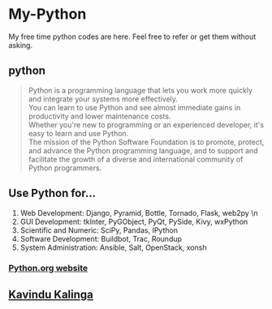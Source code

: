 # My-Python
My free time python codes are here. Feel free to refer or get them without asking.

## python

>Python is a programming language that lets you work more quickly and integrate your systems more effectively.  
>You can learn to use Python and see almost immediate gains in productivity and lower maintenance costs.  
>Whether you're new to programming or an experienced developer, it's easy to learn and use Python.  
>The mission of the Python Software Foundation is to promote, protect, and advance the Python programming language, and to support and facilitate the growth of a diverse and international community of Python programmers.  

## Use Python for…
1. Web Development: Django, Pyramid, Bottle, Tornado, Flask, web2py \n
2. GUI Development: tkInter, PyGObject, PyQt, PySide, Kivy, wxPython
3. Scientific and Numeric: SciPy, Pandas, IPython
4. Software Development: Buildbot, Trac, Roundup
5. System Administration: Ansible, Salt, OpenStack, xonsh

### [Python.org website](https://www.python.org/)



## [Kavindu Kalinga](https://www.linkedin.com/in/kalingachandrasiri/)
